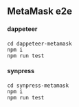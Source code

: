 ## MetaMask e2e

#### dappeteer
```gitexclude
cd dappeteer-metamask
npm i
npm run test
```

#### synpress
```gitexclude
cd synpress-metamask
npm i
npm run test
```
